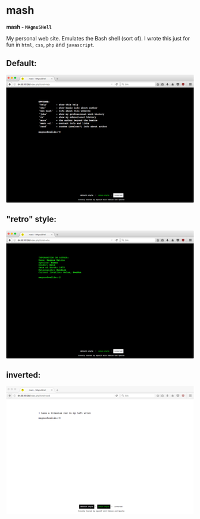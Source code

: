 # mash
**mash - `MAgnuSHell`**

My personal web site. Emulates the Bash shell (sort of).
I wrote this just for fun in `html`, `css`, `php` and `javascript`.

<h2>Default:</h2>

![website image](scrots/mash_default.png)

<h2>"retro" style:</h2>

![website image](scrots/mash_retro.png)

<h2>inverted:</h2>

![website image](scrots/mash_inv.png)

